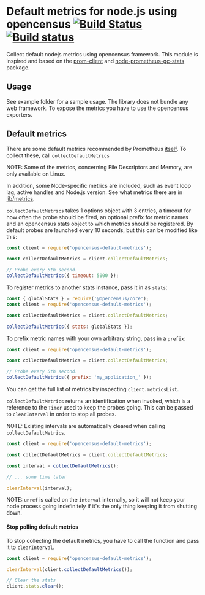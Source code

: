 # Default metrics for node.js using opencensus [![Build Status](https://travis-ci.org/siimon/prom-client.svg?branch=master)](https://travis-ci.org/siimon/prom-client) [![Build status](https://ci.appveyor.com/api/projects/status/k2e0gwonkcee3lp9/branch/master?svg=true)](https://ci.appveyor.com/project/siimon/prom-client/branch/master)

Collect default nodejs metrics using opencensus framework.
This module is inspired and based on the [prom-client](https://github.com/siimon/prom-client) and [node-prometheus-gc-stats](https://github.com/SimenB/node-prometheus-gc-stats) package.

## Usage

See example folder for a sample usage. The library does not bundle any web
framework. To expose the metrics you have to use the opencensus exporters.

## Default metrics

There are some default metrics recommended by Prometheus
[itself](https://prometheus.io/docs/instrumenting/writing_clientlibs/#standard-and-runtime-collectors).
To collect these, call `collectDefaultMetrics`

NOTE: Some of the metrics, concerning File Descriptors and Memory, are only
available on Linux.

In addition, some Node-specific metrics are included, such as event loop lag,
active handles and Node.js version. See what metrics there are in
[lib/metrics](lib/metrics).

`collectDefaultMetrics` takes 1 options object with 3 entries, a timeout for how
often the probe should be fired, an optional prefix for metric names
and an opencensus stats object to which metrics should be registered. By default probes are
launched every 10 seconds, but this can be modified like this:

```js
const client = require('opencensus-default-metrics');

const collectDefaultMetrics = client.collectDefaultMetrics;

// Probe every 5th second.
collectDefaultMetrics({ timeout: 5000 });
```

To register metrics to another stats instance, pass it in as `stats`:

```js
const { globalStats } = require('@opencensus/core');
const client = require('opencensus-default-metrics');

const collectDefaultMetrics = client.collectDefaultMetrics;

collectDefaultMetrics({ stats: globalStats });
```

To prefix metric names with your own arbitrary string, pass in a `prefix`:

```js
const client = require('opencensus-default-metrics');

const collectDefaultMetrics = client.collectDefaultMetrics;

// Probe every 5th second.
collectDefaultMetrics({ prefix: 'my_application_' });
```

You can get the full list of metrics by inspecting
`client.metricsList`.

`collectDefaultMetrics` returns an identification when invoked, which is a
reference to the `Timer` used to keep the probes going. This can be passed to
`clearInterval` in order to stop all probes.

NOTE: Existing intervals are automatically cleared when calling
`collectDefaultMetrics`.

```js
const client = require('opencensus-default-metrics');

const collectDefaultMetrics = client.collectDefaultMetrics;

const interval = collectDefaultMetrics();

// ... some time later

clearInterval(interval);
```

NOTE: `unref` is called on the `interval` internally, so it will not keep your
node process going indefinitely if it's the only thing keeping it from shutting
down.

#### Stop polling default metrics

To stop collecting the default metrics, you have to call the function and pass
it to `clearInterval`.

```js
const client = require('opencensus-default-metrics');

clearInterval(client.collectDefaultMetrics());

// Clear the stats
client.stats.clear();
```
